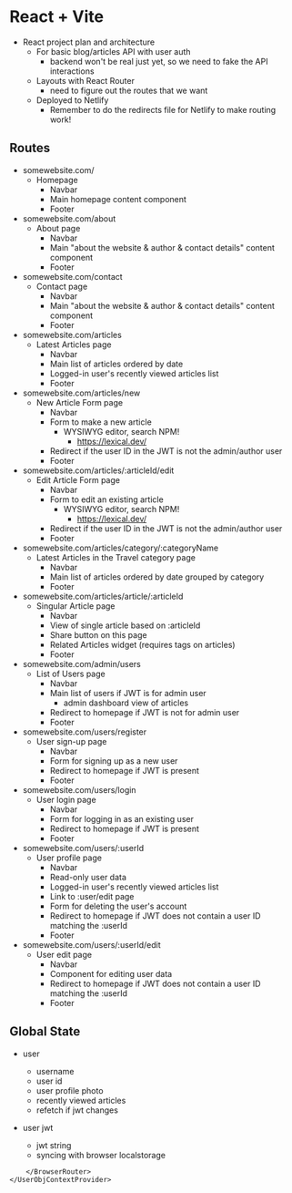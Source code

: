 # React + Vite

- React project plan and architecture 
	- For basic blog/articles API with user auth 
		- backend won't be real just yet, so we need to fake the API interactions
	- Layouts with React Router 
		- need to figure out the routes that we want 
	- Deployed to Netlify 
		- Remember to do the redirects file for Netlify to make routing work! 


## Routes 


- somewebsite.com/
	- Homepage 
		- Navbar
		- Main homepage content component
		- Footer 
- somewebsite.com/about
	- About page 
		- Navbar
		- Main "about the website & author & contact details" content component
		- Footer 
- somewebsite.com/contact
	- Contact page 
		- Navbar
		- Main "about the website & author & contact details" content component
		- Footer 
- somewebsite.com/articles
	- Latest Articles page 
		- Navbar
		- Main list of articles ordered by date
		- Logged-in user's recently viewed articles list 
		- Footer 
- somewebsite.com/articles/new
	- New Article Form page 
		- Navbar
		- Form to make a new article
			- WYSIWYG editor, search NPM! 
				- https://lexical.dev/ 
		- Redirect if the user ID in the JWT is not the admin/author user 
		- Footer 
- somewebsite.com/articles/:articleId/edit
	- Edit Article Form page 
		- Navbar
		- Form to edit an existing article
			- WYSIWYG editor, search NPM! 
				- https://lexical.dev/ 
		- Redirect if the user ID in the JWT is not the admin/author user 
		- Footer 
- somewebsite.com/articles/category/:categoryName
	- Latest Articles in the Travel category page 
		- Navbar
		- Main list of articles ordered by date grouped by category
		- Footer 
- somewebsite.com/articles/article/:articleId
	- Singular Article page 
		- Navbar
		- View of single article based on :articleId 
		- Share button on this page
		- Related Articles widget (requires tags on articles)
		- Footer 
- somewebsite.com/admin/users
	- List of Users page 
		- Navbar
		- Main list of users if JWT is for admin user
			- admin dashboard view of articles
		- Redirect to homepage if JWT is not for admin user
		- Footer 
- somewebsite.com/users/register
	- User sign-up page
		- Navbar
		- Form for signing up as a new user
		- Redirect to homepage if JWT is present
		- Footer 	
- somewebsite.com/users/login
	- User login page
		- Navbar
		- Form for logging in as an existing user
		- Redirect to homepage if JWT is present
		- Footer 
- somewebsite.com/users/:userId
	- User profile page
		- Navbar
		- Read-only user data
		- Logged-in user's recently viewed articles list 
		- Link to :user/edit page 
		- Form for deleting the user's account 
		- Redirect to homepage if JWT does not contain a user ID matching the :userId
		- Footer 
- somewebsite.com/users/:userId/edit
	- User edit page 
		- Navbar
		- Component for editing user data 
		- Redirect to homepage if JWT does not contain a user ID matching the :userId
		- Footer 




## Global State

- user 
	- username
	- user id 
	- user profile photo 
	- recently viewed articles 
	- refetch if jwt changes 

- user jwt 
	- jwt string 
	- syncing with browser localstorage 

<UserJwtContextProvider>
	<UserObjContextProvider>
		<BrowserRouter>

		</BrowserRouter>
	</UserObjContextProvider>
</UserJwtContextProvider>